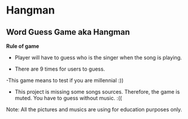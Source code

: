 # Hangman

## Word Guess Game aka Hangman

**Rule of game**

- Player will have to guess who is the singer when the song is playing.

- There are 9 times for users to guess. 

-This game means to test if you are millennial :)) 

- This project is missing some songs sources. Therefore, the game is muted. You have to guess without music. :((


Note: All the pictures and musics are using for education purposes only.
